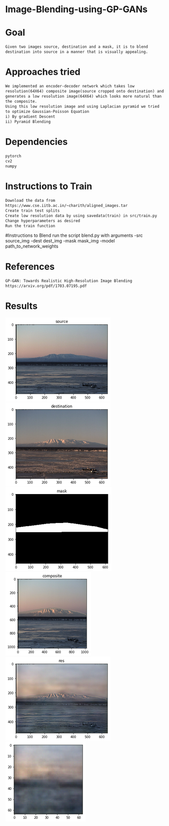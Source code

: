 # Image-Blending-using-GP-GANs

# Goal
	Given two images source, destination and a mask, it is to blend destination into source in a manner that is visually appealing.

# Approaches tried
	We implemented an encoder-decoder network which takes low resolution(64X64) composite image(source cropped onto destination) and generates a low resolution image(64X64) which looks more natural than the composite.
	Using this low resolution image and using Laplacian pyramid we tried to optimize Gaussian-Poisson Equation
	i) By gradient Descent
	ii) Pyramid Blending


# Dependencies
	pytorch
	cv2
	numpy

# Instructions to Train
	Download the data from https://www.cse.iitb.ac.in/~charith/aligned_images.tar
	Create train test splits
	Create low resolution data by using savedata(train) in src/train.py
	Change hyperparameters as desired
	Run the train function

#Instructions to Blend
	run the script blend.py with arguments 
		-src source_img
		-dest dest_img
		-mask mask_img
		-model path_to_network_weights 


# References 
	GP-GAN: Towards Realistic High-Resolution Image Blending https://arxiv.org/pdf/1703.07195.pdf

# Results

![Source Image](images/src.png)
![Destination Image](images/dest.png)
![Mask](images/mask.png)
![Composite](images/composite.png)
![Result from pyramid](images/pyramidresult.png)
![Output of Blenfing GAN](images/networkres.png)
